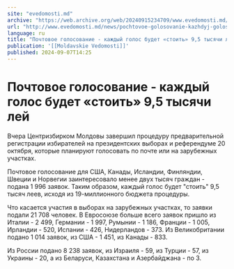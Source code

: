 ```yaml
---
site: "evedomosti.md"
archive: "https://web.archive.org/web/20240915234709/www.evedomosti.md/news/pochtovoe-golosovanie-kazhdyj-golos-budet-stoit-95-tysyachi"
url: "http://www.evedomosti.md/news/pochtovoe-golosovanie-kazhdyj-golos-budet-stoit-95-tysyachi"
language: ru
title: "Почтовое голосование - каждый голос будет «стоить» 9,5 тысячи лей"
publication: '[[Moldavskie Vedomosti]]'
published: 2024-09-07T14:25
---
```


# Почтовое голосование - каждый голос будет «стоить» 9,5 тысячи лей

Вчера Центризбирком Молдовы завершил процедуру предварительной регистрации избирателей на президентских выборах и референдуме 20 октября, которые планируют голосовать по почте или на зарубежных участках.

Почтовое голосование для США, Канады, Исландии, Финляндии, Швеции и Норвегии заинтересовало менее двух тысяч граждан - подана 1 996 заявок. Таким образом, каждый голос будет "стоить" 9,5 тысяч леев, исходя из 19-миллионного бюджета процедуры.

Что касается участия в выборах на зарубежных участках, то заявки подали 21 708 человек. В Евросоюзе больше всего заявок пришло из Италии - 2 499, Германии - 1 997, Румынии - 1 186, Франции - 1 005, Ирландии - 520, Испании - 426, Нидерландов - 373. Из Великобритании подано 1 014 заявок, из США - 1 451, из Канады - 833.

Из России подано 8 238 заявок, из Израиля - 59, из Турции - 57, из Украины - 20, а из Беларуси, Казахстана и Азербайджана - по 3.